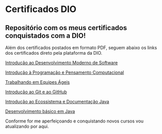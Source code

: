 # Certificados DIO

## Repositório com os meus certificados conquistados com a DIO!

Além dos certificados postados em formato PDF, seguem abaixo os links dos certificados direto pela plataforma da DIO.

[Introdução ao Desenvolvimento Moderno de Software](https://www.dio.me/certificate/B2101D53/share) 

[Introdução à Programação e Pensamento Computacional](https://www.dio.me/certificate/F0FE3CFA/share) 

[Trabalhando em Equipes Ágeis](https://www.dio.me/certificate/C328E69F/share)
 
[Introdução ao Git e ao GitHub](https://www.dio.me/certificate/AA80781E/share) 

[Introdução ao Ecossistema e Documentação Java](https://www.dio.me/certificate/ABBA83F1/share)

[Desenvolvimento básico em Java](https://www.dio.me/certificate/BA1DB8B9/share)

Conforme for me aperfeiçoando e conquistando novos cursos vou atualizando por aqui.
